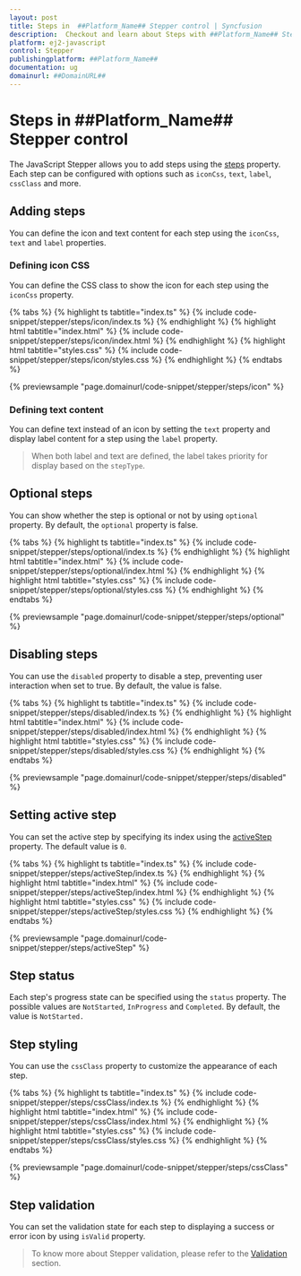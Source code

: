 ```yaml
---
layout: post
title: Steps in  ##Platform_Name## Stepper control | Syncfusion
description:  Checkout and learn about Steps with ##Platform_Name## Stepper control of Syncfusion Essential JS 2 and more details.
platform: ej2-javascript
control: Stepper
publishingplatform: ##Platform_Name##
documentation: ug
domainurl: ##DomainURL##
---
```


# Steps in ##Platform_Name## Stepper control

The JavaScript Stepper allows you to add steps using the [steps](https://ej2.syncfusion.com/documentation/api/stepper/#steps) property. Each step can be configured with options such as `iconCss`, `text`, `label`, `cssClass` and more.

## Adding steps

You can define the icon and text content for each step using the `iconCss`, `text` and `label` properties.

### Defining icon CSS

You can define the CSS class to show the icon for each step using the `iconCss` property.

{% tabs %}
{% highlight ts tabtitle="index.ts" %}
{% include code-snippet/stepper/steps/icon/index.ts %}
{% endhighlight %}
{% highlight html tabtitle="index.html" %}
{% include code-snippet/stepper/steps/icon/index.html %}
{% endhighlight %}
{% highlight html tabtitle="styles.css" %}
{% include code-snippet/stepper/steps/icon/styles.css %}
{% endhighlight %}
{% endtabs %}

{% previewsample "page.domainurl/code-snippet/stepper/steps/icon" %}

### Defining text content

You can define text instead of an icon by setting the `text` property and display label content for a step using the `label` property.

> When both label and text are defined, the label takes priority for display based on the `stepType`.

## Optional steps

You can show whether the step is optional or not by using `optional` property. By default, the `optional` property is false.

{% tabs %}
{% highlight ts tabtitle="index.ts" %}
{% include code-snippet/stepper/steps/optional/index.ts %}
{% endhighlight %}
{% highlight html tabtitle="index.html" %}
{% include code-snippet/stepper/steps/optional/index.html %}
{% endhighlight %}
{% highlight html tabtitle="styles.css" %}
{% include code-snippet/stepper/steps/optional/styles.css %}
{% endhighlight %}
{% endtabs %}

{% previewsample "page.domainurl/code-snippet/stepper/steps/optional" %}

## Disabling steps

You can use the `disabled` property to disable a step, preventing user interaction when set to true. By default, the value is false.

{% tabs %}
{% highlight ts tabtitle="index.ts" %}
{% include code-snippet/stepper/steps/disabled/index.ts %}
{% endhighlight %}
{% highlight html tabtitle="index.html" %}
{% include code-snippet/stepper/steps/disabled/index.html %}
{% endhighlight %}
{% highlight html tabtitle="styles.css" %}
{% include code-snippet/stepper/steps/disabled/styles.css %}
{% endhighlight %}
{% endtabs %}

{% previewsample "page.domainurl/code-snippet/stepper/steps/disabled" %}

## Setting active step

You can set the active step by specifying its index using the [activeStep](https://ej2.syncfusion.com/documentation/api/stepper#activestep) property. The default value is `0`.

{% tabs %}
{% highlight ts tabtitle="index.ts" %}
{% include code-snippet/stepper/steps/activeStep/index.ts %}
{% endhighlight %}
{% highlight html tabtitle="index.html" %}
{% include code-snippet/stepper/steps/activeStep/index.html %}
{% endhighlight %}
{% highlight html tabtitle="styles.css" %}
{% include code-snippet/stepper/steps/activeStep/styles.css %}
{% endhighlight %}
{% endtabs %}

{% previewsample "page.domainurl/code-snippet/stepper/steps/activeStep" %}

## Step status

Each step's progress state can be specified using the `status` property. The possible values are `NotStarted`, `InProgress` and `Completed`. By default, the value is `NotStarted.`

## Step styling

You can use the `cssClass` property to customize the appearance of each step.

{% tabs %}
{% highlight ts tabtitle="index.ts" %}
{% include code-snippet/stepper/steps/cssClass/index.ts %}
{% endhighlight %}
{% highlight html tabtitle="index.html" %}
{% include code-snippet/stepper/steps/cssClass/index.html %}
{% endhighlight %}
{% highlight html tabtitle="styles.css" %}
{% include code-snippet/stepper/steps/cssClass/styles.css %}
{% endhighlight %}
{% endtabs %}

{% previewsample "page.domainurl/code-snippet/stepper/steps/cssClass" %}

## Step validation

You can set the validation state for each step to displaying a success or error icon by using `isValid` property.

> To know more about Stepper validation, please refer to the [Validation](./stepper-validation#validating-steps) section.
